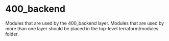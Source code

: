 # 400_backend

Modules that are used by the 400_backend layer.
Modules that are used by more than one layer should
be placed in the top-level terraform/modules folder. 